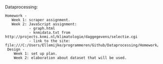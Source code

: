 Dataprocessing:

   	Homework -
       Week 1: scraper assignment.
       Week 2: JavaScript assignment:
               - graph.html
               - knmidata.txt from http://projects.knmi.nl/klimatologie/daggegevens/selectie.cgi
               - link to the site:   file:///C:/Users/Ellemijke/programmeren/Github/Dataprocessing/Homework/week%202/rawdatabackup.html
     Design -
        Week 1: set up plan.
        Week 2: elaboration about dataset that will be used.

